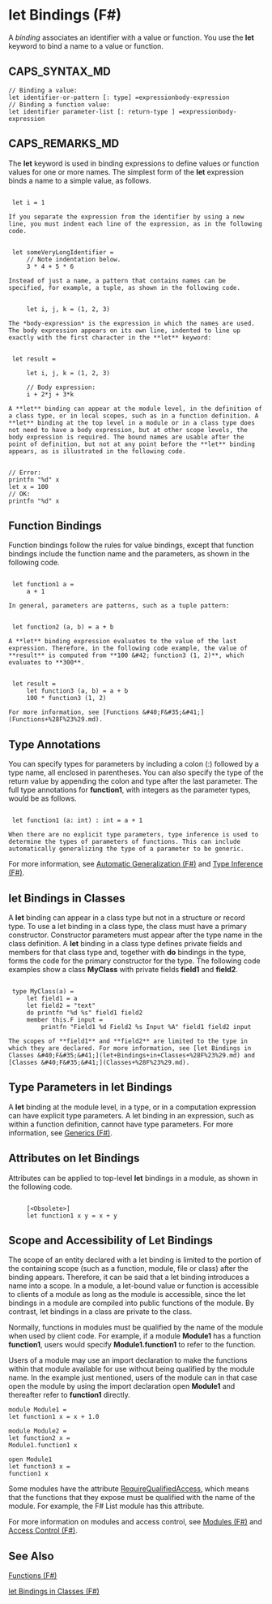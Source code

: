 # let Bindings (F#)

A *binding* associates an identifier with a value or function. You use the **let** keyword to bind a name to a value or function.


## CAPS_SYNTAX_MD

```
// Binding a value:
let identifier-or-pattern [: type] =expressionbody-expression
// Binding a function value:
let identifier parameter-list [: return-type ] =expressionbody-expression
```

## CAPS_REMARKS_MD
The **let** keyword is used in binding expressions to define values or function values for one or more names. The simplest form of the **let** expression binds a name to a simple value, as follows.

```

 let i = 1
```

    If you separate the expression from the identifier by using a new line, you must indent each line of the expression, as in the following code.

```

 let someVeryLongIdentifier =
     // Note indentation below.
     3 * 4 + 5 * 6
```

    Instead of just a name, a pattern that contains names can be specified, for example, a tuple, as shown in the following code.

```

     let i, j, k = (1, 2, 3)
```

    The *body-expression* is the expression in which the names are used. The body expression appears on its own line, indented to line up exactly with the first character in the **let** keyword:

```

 let result =

     let i, j, k = (1, 2, 3)

     // Body expression: 
     i + 2*j + 3*k
```

    A **let** binding can appear at the module level, in the definition of a class type, or in local scopes, such as in a function definition. A **let** binding at the top level in a module or in a class type does not need to have a body expression, but at other scope levels, the body expression is required. The bound names are usable after the point of definition, but not at any point before the **let** binding appears, as is illustrated in the following code.

```

// Error:
printfn "%d" x  
let x = 100
// OK: 
printfn "%d" x
```

    
## Function Bindings
Function bindings follow the rules for value bindings, except that function bindings include the function name and the parameters, as shown in the following code.

```

 let function1 a =
     a + 1
```

    In general, parameters are patterns, such as a tuple pattern:

```

 let function2 (a, b) = a + b
```

    A **let** binding expression evaluates to the value of the last expression. Therefore, in the following code example, the value of **result** is computed from **100 &#42; function3 (1, 2)**, which evaluates to **300**.

```

 let result =
     let function3 (a, b) = a + b
     100 * function3 (1, 2)
```

    For more information, see [Functions &#40;F&#35;&#41;](Functions+%28F%23%29.md).


## Type Annotations
You can specify types for parameters by including a colon (:) followed by a type name, all enclosed in parentheses. You can also specify the type of the return value by appending the colon and type after the last parameter. The full type annotations for **function1**, with integers as the parameter types, would be as follows.

```

 let function1 (a: int) : int = a + 1
```

    When there are no explicit type parameters, type inference is used to determine the types of parameters of functions. This can include automatically generalizing the type of a parameter to be generic.

For more information, see [Automatic Generalization &#40;F&#35;&#41;](Automatic+Generalization+%28F%23%29.md) and [Type Inference &#40;F&#35;&#41;](Type+Inference+%28F%23%29.md).


## let Bindings in Classes
A **let** binding can appear in a class type but not in a structure or record type. To use a let binding in a class type, the class must have a primary constructor. Constructor parameters must appear after the type name in the class definition. A **let** binding in a class type defines private fields and members for that class type and, together with **do** bindings in the type, forms the code for the primary constructor for the type. The following code examples show a class **MyClass** with private fields **field1** and **field2**.

```

 type MyClass(a) =
     let field1 = a
     let field2 = "text"
     do printfn "%d %s" field1 field2
     member this.F input =
         printfn "Field1 %d Field2 %s Input %A" field1 field2 input
```

    The scopes of **field1** and **field2** are limited to the type in which they are declared. For more information, see [let Bindings in Classes &#40;F&#35;&#41;](let+Bindings+in+Classes+%28F%23%29.md) and [Classes &#40;F&#35;&#41;](Classes+%28F%23%29.md).


## Type Parameters in let Bindings
A **let** binding at the module level, in a type, or in a computation expression can have explicit type parameters. A let binding in an expression, such as within a function definition, cannot have type parameters. For more information, see [Generics &#40;F&#35;&#41;](Generics+%28F%23%29.md).


## Attributes on let Bindings
Attributes can be applied to top-level **let** bindings in a module, as shown in the following code.

```

     [<Obsolete>]
     let function1 x y = x + y
```

    
## Scope and Accessibility of Let Bindings
The scope of an entity declared with a let binding is limited to the portion of the containing scope (such as a function, module, file or class) after the binding appears. Therefore, it can be said that a let binding introduces a name into a scope. In a module, a let-bound value or function is accessible to clients of a module as long as the module is accessible, since the let bindings in a module are compiled into public functions of the module. By contrast, let bindings in a class are private to the class.

Normally, functions in modules must be qualified by the name of the module when used by client code. For example, if a module **Module1** has a function **function1**, users would specify **Module1.function1** to refer to the function.

Users of a module may use an import declaration to make the functions within that module available for use without being qualified by the module name. In the example just mentioned, users of the module can in that case open the module by using the import declaration open **Module1** and thereafter refer to **function1** directly.


```
module Module1 =
let function1 x = x + 1.0

module Module2 =
let function2 x =
Module1.function1 x

open Module1
let function3 x =
function1 x
```
Some modules have the attribute [RequireQualifiedAccess](http://msdn.microsoft.com/en-us/library/8b9b6ade-0471-4413-ac5d-638cd0de5f15), which means that the functions that they expose must be qualified with the name of the module. For example, the F# List module has this attribute.

For more information on modules and access control, see [Modules &#40;F&#35;&#41;](Modules+%28F%23%29.md) and [Access Control &#40;F&#35;&#41;](Access+Control+%28F%23%29.md).


## See Also
[Functions &#40;F&#35;&#41;](Functions+%28F%23%29.md)

[let Bindings in Classes &#40;F&#35;&#41;](let+Bindings+in+Classes+%28F%23%29.md)

